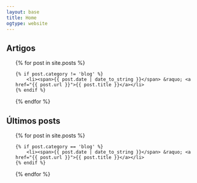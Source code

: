 ```yaml
---
layout: base
title: Home
ogtype: website
---
```


<h2>Artigos</h2>

<ul class="posts">
  {% for post in site.posts %}

  	{% if post.category != 'blog' %}
    	<li><span>{{ post.date | date_to_string }}</span> &raquo; <a href="{{ post.url }}">{{ post.title }}</a></li>
    {% endif %}

  {% endfor %}
</ul>

<h2>Últimos posts</h2>

<ul class="posts">
  {% for post in site.posts %}

  	{% if post.category == 'blog' %}
    	<li><span>{{ post.date | date_to_string }}</span> &raquo; <a href="{{ post.url }}">{{ post.title }}</a></li>
    {% endif %}

  {% endfor %}
</ul>